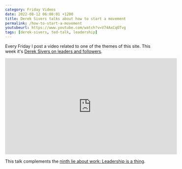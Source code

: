 ```yaml
---
category: Friday Videos
date: 2022-08-12 06:00:01 +1200
title: Derek Sivers talks about how to start a movement
permalink: /how-to-start-a-movement
youtubeurl: https://www.youtube.com/watch?v=V74AxCqOTvg
tags: [derek-sivers, ted-talk, leadership]
---
```

Every Friday I post a video related to one of the themes of this site. This week it's [Derek Sivers on leaders and followers](https://www.youtube.com/watch?v=V74AxCqOTvg).

<iframe width="560" height="315" src="https://www.youtube-nocookie.com/embed/V74AxCqOTvg" title="YouTube video player" frameborder="0" allow="accelerometer; autoplay; clipboard-write; encrypted-media; gyroscope; picture-in-picture" allowfullscreen></iframe>

This talk complements the [ninth lie about work: Leadership is a thing](https://bookshop.org/a/14808/9781633696303).